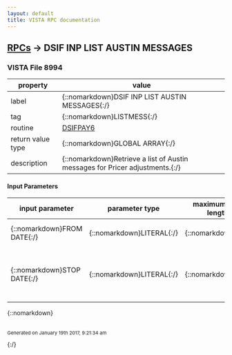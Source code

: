 ```yaml
---
layout: default
title: VISTA RPC documentation
---
```




## [RPCs](TableOfContent.md) &#8594; DSIF INP LIST AUSTIN MESSAGES 



### VISTA File 8994 


 property | value 
--- | --- 
 label | {::nomarkdown}DSIF INP LIST AUSTIN MESSAGES{:/}
 tag | {::nomarkdown}LISTMESS{:/}
 routine | [DSIFPAY6](http://code.osehra.org/dox/Routine_DSIFPAY6_source.html)
 return value type | {::nomarkdown}GLOBAL ARRAY{:/}
 description | {::nomarkdown}Retrieve a list of Austin messages for Pricer adjustments.{:/}

#### Input Parameters

| input parameter | parameter type | maximum data length | required | description | 
| --- | --- | --- | --- | --- | 
| {::nomarkdown}FROM DATE{:/} | {::nomarkdown}LITERAL{:/} | {::nomarkdown}7{:/} | {::nomarkdown}true{:/} | {::nomarkdown}Date to start from in FM format.{:/} | 
| {::nomarkdown}STOP DATE{:/} | {::nomarkdown}LITERAL{:/} | {::nomarkdown}7{:/} | {::nomarkdown}true{:/} | {::nomarkdown}Date to stop listing messages in FM format (today - defaultif not entered).{:/} | 

{::nomarkdown} <br/><br/><p style="font-size: 11px">Generated on January 19th 2017, 9:21:34 am</p>{:/}